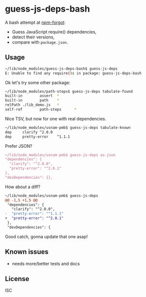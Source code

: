 ﻿
<!--#echo json="package.json" key="name" underline="=" -->
guess-js-deps-bash
==================
<!--/#echo -->

<!--!#echo json="package.json" key="description" -->
<!--!/#echo -->

A bash attempt at [npm-forgot](https://www.npmjs.com/package/npm-forgot):

* Guess JavaScript require() dependencies,
* detect their versions,
* compare with `package.json`.


Usage
-----

```bash
~/lib/node_modules/guess-js-deps-bash$ guess-js-deps
E: Unable to find any require()s in package: guess-js-deps-bash
```

Ok let's try some other package:

```bash
~/lib/node_modules/path-steps$ guess-js-deps tabulate-found
built-in        assert  *
built-in        path    *
relPath ./lib_demo.js   *
self-ref        path-steps      *
```

Nice TSV, but now for one with real dependencies.

```bash
~/lib/node_modules/usnam-pmb$ guess-js-deps tabulate-known
dep     clarify ^2.0.0
dep     pretty-error    ^1.1.1
```

Prefer JSON?

```javascript
~/lib/node_modules/usnam-pmb$ guess-js-deps as-json
"dependencies": {
  "clarify": "^2.0.0",
  "pretty-error": "^2.0.1"
},
"devDependencies": {},
```

How about a diff?

```diff
~/lib/node_modules/usnam-pmb$ guess-js-deps
@@ -1,5 +1,5 @@
 "dependencies": {
   "clarify": "^2.0.0",
-  "pretty-error": "^1.1.1"
+  "pretty-error": "^2.0.1"
 },
 "devDependencies": {
```

Good catch, gonna update that one asap!


<!--#toc stop="scan" -->



Known issues
------------

* needs more/better tests and docs




License
-------
<!--#echo json="package.json" key=".license" -->
ISC
<!--/#echo -->
